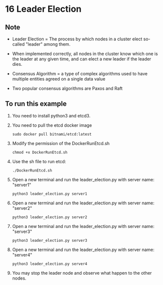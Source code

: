 # 16 Leader Election

## Note
- Leader Election = The process by which nodes in a cluster elect so-called "leader" among them.

- When implemented correctly, all nodes in the cluster know which one is the leader at any given time, and can elect a new leader if the leader dies.

- Consensus Algorithm = a type of complex algorithms used to have multiple entities agreed on a single data value

- Two popular consensus algorithms are Paxos and Raft


## To run this example
1. You need to install python3 and etcd3.

2. You need to pull the etcd docker image
    ```
    sudo docker pull bitnami/etcd:latest
    ```

3. Modify the permission of the DockerRunEtcd.sh
    ```
    chmod +x DockerRunEtcd.sh
    ```

4. Use the sh file to run etcd:
    ```
    ./DockerRunEtcd.sh
    ```

5. Open a new terminal and run the leader_election.py with server name: "server1"
    ```
    python3 leader_election.py server1
    ```

6. Open a new terminal and run the leader_election.py with server name: "server2"
    ```
    python3 leader_election.py server2
    ```

7. Open a new terminal and run the leader_election.py with server name: "server3"
    ```
    python3 leader_election.py server3
    ```

8. Open a new terminal and run the leader_election.py with server name: "server4"
    ```
    python3 leader_election.py server4
    ```

9. You may stop the leader node and observe what happen to the other nodes.